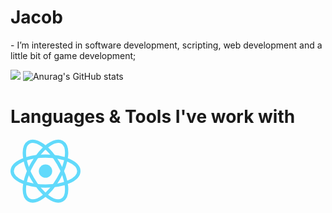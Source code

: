 <h1>Jacob</h1>
- I’m interested in software development, scripting, web development and a little bit of game development;

![](https://leetcard.jacoblin.cool/jsacob?border=0&radius=20) 
![Anurag's GitHub stats](https://github-readme-stats.vercel.app/api?username=jsacob&show_icons=true&theme=onedark)
<h1>Languages & Tools I've work with</h1>
<svg xmlns="http://www.w3.org/2000/svg" width="112" height="102" fill="none">
  <path
    fill="#61dafb"
    d="M56 61.832c5.891 0 10.667-4.776 10.667-10.667S61.89 40.498 56 40.498c-5.89 0-10.666 4.776-10.666 10.667S50.108 61.832 56 61.832Z"
  />
  <path
    stroke="#61dafb"
    stroke-width="5.333"
    d="M56 75.165c29.455 0 53.333-10.745 53.333-24s-23.878-24-53.333-24-53.334 10.745-53.334 24 23.879 24 53.334 24Z"
  />
  <path
    stroke="#61dafb"
    stroke-width="5.333"
    d="M35.215 63.165c14.728 25.509 35.972 40.815 47.451 34.188 11.48-6.628 8.846-32.68-5.882-58.188-14.727-25.51-35.972-40.816-47.45-34.188-11.48 6.627-8.846 32.679 5.881 58.188Z"
  />
  <path
    stroke="#61dafb"
    stroke-width="5.333"
    d="M35.215 39.165c-14.727 25.509-17.36 51.56-5.882 58.188 11.48 6.627 32.724-8.68 47.451-34.188 14.728-25.51 17.362-51.56 5.883-58.188-11.48-6.628-32.724 8.679-47.452 34.188Z"
  />
</svg>
